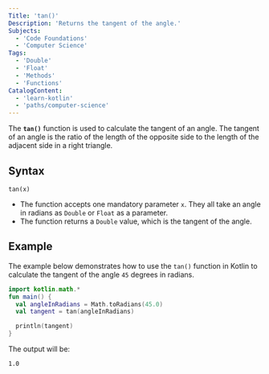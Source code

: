 ```yaml
---
Title: 'tan()'
Description: 'Returns the tangent of the angle.'
Subjects:
  - 'Code Foundations'
  - 'Computer Science'
Tags:
  - 'Double'
  - 'Float'
  - 'Methods'
  - 'Functions'
CatalogContent:
  - 'learn-kotlin'
  - 'paths/computer-science'
---
```


The **`tan()`** function is used to calculate the tangent of an angle. The tangent of an angle is the ratio of the length of the opposite side to the length of the adjacent side in a right triangle.

## Syntax

```pseudo
tan(x)
```

- The function accepts one mandatory parameter `x`. They all take an angle in radians as `Double` or `Float` as a parameter.
- The function returns a `Double` value, which is the tangent of the angle.

## Example

The example below demonstrates how to use the `tan()` function in Kotlin to calculate the tangent of the angle `45` degrees in radians.


```kotlin
import kotlin.math.*
fun main() {
  val angleInRadians = Math.toRadians(45.0)
  val tangent = tan(angleInRadians)

  println(tangent)
}
```

The output will be:

```shell
1.0
```
